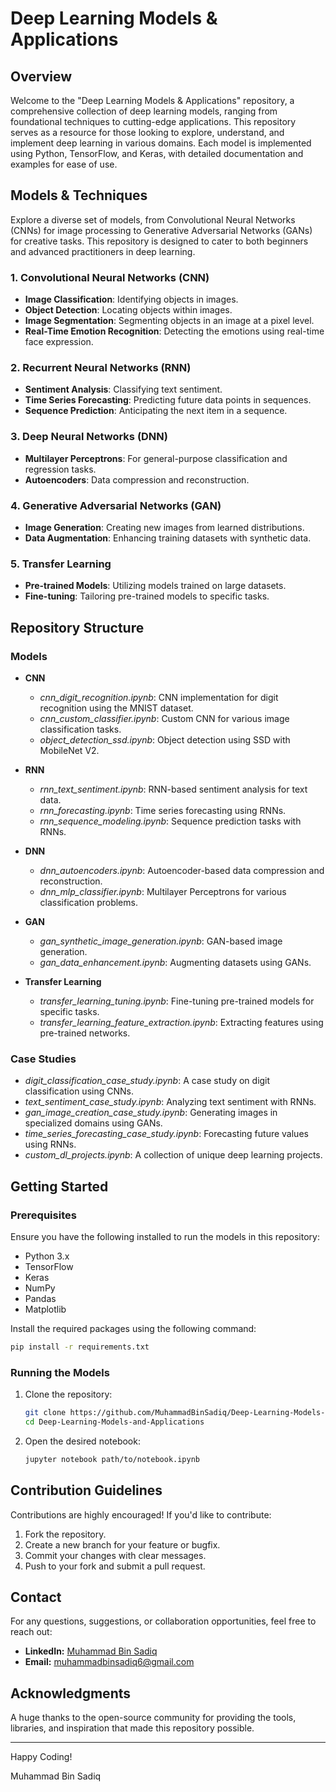 # Deep Learning Models & Applications

## Overview
Welcome to the "Deep Learning Models & Applications" repository, a comprehensive collection of deep learning models, ranging from foundational techniques to cutting-edge applications. This repository serves as a resource for those looking to explore, understand, and implement deep learning in various domains. Each model is implemented using Python, TensorFlow, and Keras, with detailed documentation and examples for ease of use.

## Models & Techniques
Explore a diverse set of models, from Convolutional Neural Networks (CNNs) for image processing to Generative Adversarial Networks (GANs) for creative tasks. This repository is designed to cater to both beginners and advanced practitioners in deep learning.

### 1. **Convolutional Neural Networks (CNN)**
   - **Image Classification**: Identifying objects in images.
   - **Object Detection**: Locating objects within images.
   - **Image Segmentation**: Segmenting objects in an image at a pixel level.
   - **Real-Time Emotion Recognition**: Detecting the emotions using real-time face expression.

### 2. **Recurrent Neural Networks (RNN)**
   - **Sentiment Analysis**: Classifying text sentiment.
   - **Time Series Forecasting**: Predicting future data points in sequences.
   - **Sequence Prediction**: Anticipating the next item in a sequence.

### 3. **Deep Neural Networks (DNN)**
   - **Multilayer Perceptrons**: For general-purpose classification and regression tasks.
   - **Autoencoders**: Data compression and reconstruction.

### 4. **Generative Adversarial Networks (GAN)**
   - **Image Generation**: Creating new images from learned distributions.
   - **Data Augmentation**: Enhancing training datasets with synthetic data.

### 5. **Transfer Learning**
   - **Pre-trained Models**: Utilizing models trained on large datasets.
   - **Fine-tuning**: Tailoring pre-trained models to specific tasks.

## Repository Structure

### Models
- **CNN**
  - *cnn_digit_recognition.ipynb*: CNN implementation for digit recognition using the MNIST dataset.
  - *cnn_custom_classifier.ipynb*: Custom CNN for various image classification tasks.
  - *object_detection_ssd.ipynb*: Object detection using SSD with MobileNet V2.

- **RNN**
  - *rnn_text_sentiment.ipynb*: RNN-based sentiment analysis for text data.
  - *rnn_forecasting.ipynb*: Time series forecasting using RNNs.
  - *rnn_sequence_modeling.ipynb*: Sequence prediction tasks with RNNs.

- **DNN**
  - *dnn_autoencoders.ipynb*: Autoencoder-based data compression and reconstruction.
  - *dnn_mlp_classifier.ipynb*: Multilayer Perceptrons for various classification problems.

- **GAN**
  - *gan_synthetic_image_generation.ipynb*: GAN-based image generation.
  - *gan_data_enhancement.ipynb*: Augmenting datasets using GANs.

- **Transfer Learning**
  - *transfer_learning_tuning.ipynb*: Fine-tuning pre-trained models for specific tasks.
  - *transfer_learning_feature_extraction.ipynb*: Extracting features using pre-trained networks.

### Case Studies
- *digit_classification_case_study.ipynb*: A case study on digit classification using CNNs.
- *text_sentiment_case_study.ipynb*: Analyzing text sentiment with RNNs.
- *gan_image_creation_case_study.ipynb*: Generating images in specialized domains using GANs.
- *time_series_forecasting_case_study.ipynb*: Forecasting future values using RNNs.
- *custom_dl_projects.ipynb*: A collection of unique deep learning projects.

## Getting Started

### Prerequisites
Ensure you have the following installed to run the models in this repository:
- Python 3.x
- TensorFlow
- Keras
- NumPy
- Pandas
- Matplotlib

Install the required packages using the following command:
```bash
pip install -r requirements.txt
```

### Running the Models
1. Clone the repository:
    ```bash
    git clone https://github.com/MuhammadBinSadiq/Deep-Learning-Models-and-Applications.git
    cd Deep-Learning-Models-and-Applications
    ```

2. Open the desired notebook:
    ```bash
    jupyter notebook path/to/notebook.ipynb
    ```

## Contribution Guidelines
Contributions are highly encouraged! If you'd like to contribute:
1. Fork the repository.
2. Create a new branch for your feature or bugfix.
3. Commit your changes with clear messages.
4. Push to your fork and submit a pull request.

## Contact

For any questions, suggestions, or collaboration opportunities, feel free to reach out:

* **LinkedIn:** [Muhammad Bin Sadiq](https://www.linkedin.com/in/iammuhammadbinsadiq)
* **Email:** muhammadbinsadiq6@gmail.com

## Acknowledgments
A huge thanks to the open-source community for providing the tools, libraries, and inspiration that made this repository possible.

---

Happy Coding!

Muhammad Bin Sadiq
